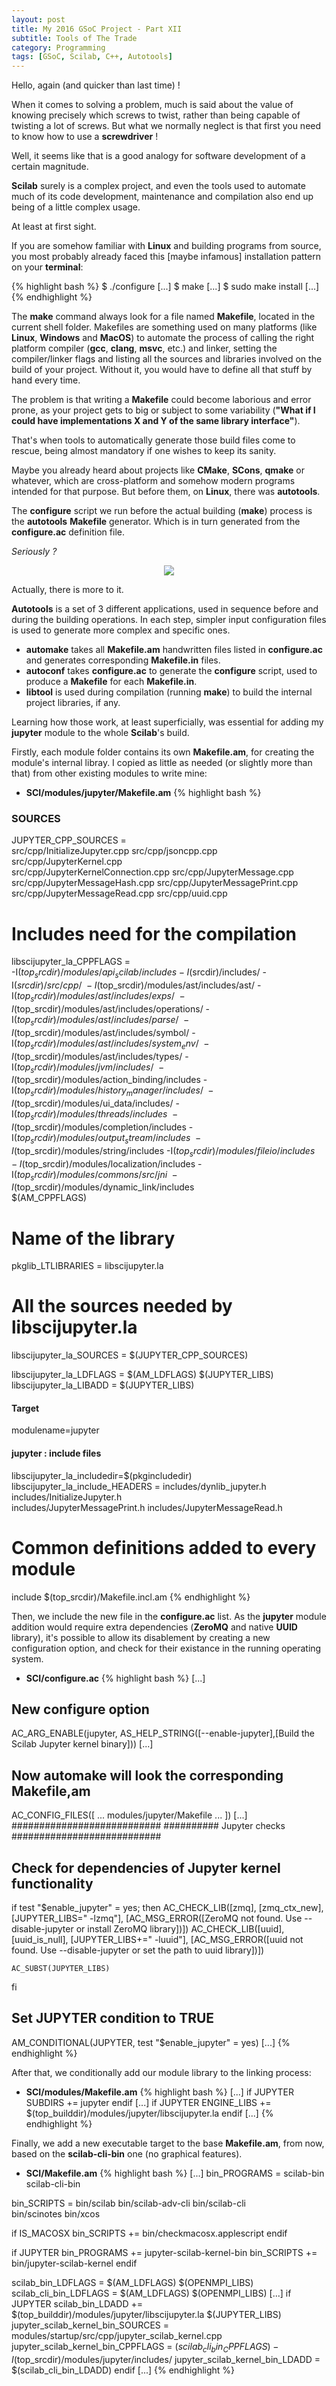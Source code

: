 ```yaml
---
layout: post
title: My 2016 GSoC Project - Part XII
subtitle: Tools of The Trade
category: Programming
tags: [GSoC, Scilab, C++, Autotools]
---     
```


Hello, again (and quicker than last time) !

When it comes to solving a problem, much is said about the value of knowing precisely which screws to twist, rather than being capable of twisting a lot of screws. But what we normally neglect is that first you need to know how to use a **screwdriver** ! 

Well, it seems like that is a good analogy for software development of a certain magnitude.

**Scilab** surely is a complex project, and even the tools used to automate much of its code development, maintenance and compilation also end up being of a little complex usage. 

At least at first sight.

If you are somehow familiar with **Linux** and building programs from source, you most probably already faced this [maybe infamous] installation pattern on your **terminal**:

{% highlight bash %}
$ ./configure
[...]
$ make
[...]
$ sudo make install
[...]
{% endhighlight %}


The **make** command always look for a file named **Makefile**, located in the current shell folder. Makefiles are something used on many platforms (like **Linux**, **Windows** and **MacOS**) to automate the process of calling the right platform compiler (**gcc**, **clang**, **msvc**, etc.) and linker, setting the compiler/linker flags and listing all the sources and libraries involved on the build of your project. Without it, you would have to define all that stuff by hand every time.

The problem is that writing a **Makefile** could become laborious and error prone, as your project gets to big or subject to some variability (**"What if I could have implementations X and Y of the same library interface"**). 

That's when tools to automatically generate those build files come to rescue, being almost mandatory if one wishes to keep its sanity.

Maybe you already heard about projects like **CMake**, **SCons**, **qmake** or whatever, which are cross-platform and somehow modern programs intended for that purpose. But before them, on **Linux**, there was **autotools**.

The **configure** script we run before the actual building (**make**) process is the **autotools** **Makefile** generator. Which is in turn generated from the **configure.ac** definition file.

*Seriously ?*

<p align="center">
  <img src="https://cdn.meme.am/instances/500x/70042692.jpg">
</p>

Actually, there is more to it.

**Autotools** is a set of 3 different applications, used in sequence before and during the building operations. In each step, simpler input configuration files is used to generate more complex and specific ones.

- **automake** takes all **Makefile.am** handwritten files listed in **configure.ac** and generates corresponding **Makefile.in** files.
- **autoconf** takes **configure.ac** to generate the **configure** script, used to produce a **Makefile** for each **Makefile.in**.
- **libtool** is used during compilation (running **make**) to build the internal project libraries, if any.

Learning how those work, at least superficially, was essential for adding my **jupyter** module to the whole **Scilab**'s build. 

Firstly, each module folder contains its own **Makefile.am**, for creating the module's internal libray. I copied as little as needed (or slightly more than that) from other existing modules to write mine:

- **SCI/modules/jupyter/Makefile.am**
{% highlight bash %}
### SOURCES ###
JUPYTER_CPP_SOURCES = \
    src/cpp/InitializeJupyter.cpp src/cpp/jsoncpp.cpp src/cpp/JupyterKernel.cpp \
    src/cpp/JupyterKernelConnection.cpp src/cpp/JupyterMessage.cpp \
    src/cpp/JupyterMessageHash.cpp src/cpp/JupyterMessagePrint.cpp \
    src/cpp/JupyterMessageRead.cpp src/cpp/uuid.cpp

# Includes need for the compilation
libscijupyter_la_CPPFLAGS = \
    -I$(top_srcdir)/modules/api_scilab/includes -I$(srcdir)/includes/ -I$(srcdir)/src/cpp/ \
    -I$(top_srcdir)/modules/ast/includes/ast/ -I$(top_srcdir)/modules/ast/includes/exps/ \
    -I$(top_srcdir)/modules/ast/includes/operations/ -I$(top_srcdir)/modules/ast/includes/parse/ \
    -I$(top_srcdir)/modules/ast/includes/symbol/ -I$(top_srcdir)/modules/ast/includes/system_env/ \
    -I$(top_srcdir)/modules/ast/includes/types/ -I$(top_srcdir)/modules/jvm/includes/ \
    -I$(top_srcdir)/modules/action_binding/includes -I$(top_srcdir)/modules/history_manager/includes/ \
    -I$(top_srcdir)/modules/ui_data/includes/ -I$(top_srcdir)/modules/threads/includes \
    -I$(top_srcdir)/modules/completion/includes -I$(top_srcdir)/modules/output_stream/includes \
    -I$(top_srcdir)/modules/string/includes -I$(top_srcdir)/modules/fileio/includes \
    -I$(top_srcdir)/modules/localization/includes -I$(top_srcdir)/modules/commons/src/jni \
    -I$(top_srcdir)/modules/dynamic_link/includes \
    $(AM_CPPFLAGS)

# Name of the library
pkglib_LTLIBRARIES = libscijupyter.la

# All the sources needed by libscijupyter.la
libscijupyter_la_SOURCES = $(JUPYTER_CPP_SOURCES)

libscijupyter_la_LDFLAGS = $(AM_LDFLAGS) $(JUPYTER_LIBS)
libscijupyter_la_LIBADD = $(JUPYTER_LIBS)

#### Target ######
modulename=jupyter

#### jupyter : include files ####
libscijupyter_la_includedir=$(pkgincludedir)
libscijupyter_la_include_HEADERS = includes/dynlib_jupyter.h includes/InitializeJupyter.h \
                                   includes/JupyterMessagePrint.h includes/JupyterMessageRead.h

# Common definitions added to every module
include $(top_srcdir)/Makefile.incl.am
{% endhighlight %}


Then, we include the new file in the **configure.ac** list. As the **jupyter** module addition would require extra dependencies (**ZeroMQ** and native **UUID** library), it's possible to allow its disablement by creating a new configuration option, and check for their existance in the running operating system.

- **SCI/configure.ac**
{% highlight bash %}
[...]
## New configure option
AC_ARG_ENABLE(jupyter,
    AS_HELP_STRING([--enable-jupyter],[Build the Scilab Jupyter kernel binary]))
[...]
## Now automake will look the corresponding Makefile,am
AC_CONFIG_FILES([ ... modules/jupyter/Makefile ... ])
[...]
###########################
########## Jupyter checks
###########################
## Check for dependencies of Jupyter kernel functionality

if test "$enable_jupyter" = yes; then
    AC_CHECK_LIB([zmq], [zmq_ctx_new], [JUPYTER_LIBS=" -lzmq"], 
                  [AC_MSG_ERROR([ZeroMQ not found. Use --disable-jupyter or install ZeroMQ library])])
    AC_CHECK_LIB([uuid], [uuid_is_null], [JUPYTER_LIBS+=" -luuid"], 
                  [AC_MSG_ERROR([uuid not found. Use --disable-jupyter or set the path to uuid library])])
    
    AC_SUBST(JUPYTER_LIBS)
fi

## Set JUPYTER condition to TRUE
AM_CONDITIONAL(JUPYTER, test "$enable_jupyter" = yes)
[...]
{% endhighlight %}


After that, we conditionally add our module library to the linking process:

- **SCI/modules/Makefile.am**
{% highlight bash %}
[...]
if JUPYTER
SUBDIRS += jupyter
endif
[...]
if JUPYTER
ENGINE_LIBS += $(top_builddir)/modules/jupyter/libscijupyter.la
endif
[...]
{% endhighlight %}


Finally, we add a new executable target to the base **Makefile.am**, from now, based on the **scilab-cli-bin** one (no graphical features).

- **SCI/Makefile.am**
{% highlight bash %}
[...]
bin_PROGRAMS		= scilab-bin scilab-cli-bin

bin_SCRIPTS			= bin/scilab bin/scilab-adv-cli bin/scilab-cli \
bin/scinotes bin/xcos 

if IS_MACOSX
bin_SCRIPTS 		+= bin/checkmacosx.applescript
endif

if JUPYTER
bin_PROGRAMS 		+= jupyter-scilab-kernel-bin
bin_SCRIPTS 		+= bin/jupyter-scilab-kernel
endif

scilab_bin_LDFLAGS      = $(AM_LDFLAGS) $(OPENMPI_LIBS)
scilab_cli_bin_LDFLAGS  = $(AM_LDFLAGS) $(OPENMPI_LIBS)
[...]
if JUPYTER
scilab_bin_LDADD += $(top_builddir)/modules/jupyter/libscijupyter.la $(JUPYTER_LIBS)
jupyter_scilab_kernel_bin_SOURCES = modules/startup/src/cpp/jupyter_scilab_kernel.cpp
jupyter_scilab_kernel_bin_CPPFLAGS = $(scilab_cli_bin_CPPFLAGS) -I$(top_srcdir)/modules/jupyter/includes/
jupyter_scilab_kernel_bin_LDADD = $(scilab_cli_bin_LDADD)
endif
[...]
{% endhighlight %}

